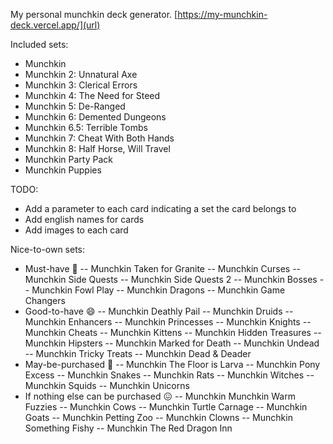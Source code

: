 My personal munchkin deck generator.
[https://my-munchkin-deck.vercel.app/](url)

Included sets:

- Munchkin
- Munchkin 2: Unnatural Axe
- Munchkin 3: Clerical Errors
- Munchkin 4: The Need for Steed
- Munchkin 5: De-Ranged
- Munchkin 6: Demented Dungeons
- Munchkin 6.5: Terrible Tombs
- Munchkin 7: Cheat With Both Hands
- Munchkin 8: Half Horse, Will Travel
- Munchkin Party Pack
- Munchkin Puppies

TODO:

- Add a parameter to each card indicating a set the card belongs to
- Add english names for cards
- Add images to each card

Nice-to-own sets:

- Must-have 🤩
  -- Munchkin Taken for Granite
  -- Munchkin Curses
  -- Munchkin Side Quests
  -- Munchkin Side Quests 2
  -- Munchkin Bosses
  -- Munchkin Fowl Play
  -- Munchkin Dragons
  -- Munchkin Game Changers
- Good-to-have 😄
  -- Munchkin Deathly Pail
  -- Munchkin Druids
  -- Munchkin Enhancers
  -- Munchkin Princesses
  -- Munchkin Knights
  -- Munchkin Cheats
  -- Munchkin Kittens
  -- Munchkin Hidden Treasures
  -- Munchkin Hipsters
  -- Munchkin Marked for Death
  -- Munchkin Undead
  -- Munchkin Tricky Treats
  -- Munchkin Dead & Deader
- May-be-purchased 🤨
  -- Munchkin The Floor is Larva
  -- Munchkin Pony Excess
  -- Munchkin Snakes
  -- Munchkin Rats
  -- Munchkin Witches
  -- Munchkin Squids
  -- Munchkin Unicorns
- If nothing else can be purchased 😖
  -- Munchkin Munchkin Warm Fuzzies
  -- Munchkin Cows
  -- Munchkin Turtle Carnage
  -- Munchkin Goats
  -- Munchkin Petting Zoo
  -- Munchkin Clowns
  -- Munchkin Something Fishy
  -- Munchkin The Red Dragon Inn
